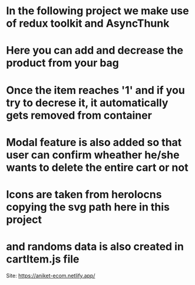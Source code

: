 # In the following project we make use of redux toolkit and AsyncThunk
# Here you can add and decrease the product from your bag
# Once the item reaches '1' and if you try to decrese it, it automatically gets removed from container
# Modal feature is also added so that user can confirm wheather he/she wants to delete the entire cart or not
# Icons are taken from heroIocns copying the svg path here in this project 
# and randoms data is also created in cartItem.js file

Site: https://aniket-ecom.netlify.app/